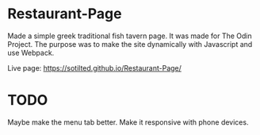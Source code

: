 # Restaurant-Page
Made a simple greek traditional fish tavern page.
It was made for The Odin Project. The purpose was to make the site dynamically with Javascript and use Webpack.

Live page: https://sotilted.github.io/Restaurant-Page/

# TODO
Maybe make the menu tab better.
Make it responsive with phone devices.

